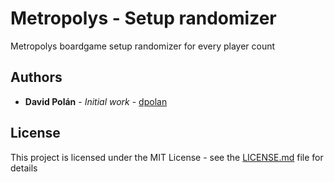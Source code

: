 # Metropolys - Setup randomizer

Metropolys boardgame setup randomizer for every player count

## Authors

- **David Polán** - _Initial work_ - [dpolan](https://github.com/dpolan)

## License

This project is licensed under the MIT License - see the [LICENSE.md](LICENSE.md) file for details
